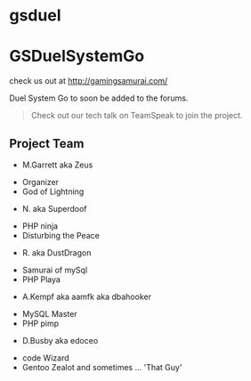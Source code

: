gsduel
======

# GSDuelSystemGo #

check us out at http://gamingsamurai.com/

Duel System Go to soon be added to the forums.

> Check out our tech talk on TeamSpeak to join the project.

## Project Team ##

* M.Garrett aka Zeus
 + Organizer
 + God of Lightning
* N. aka Superdoof
 + PHP ninja
 + Disturbing the Peace
* R. aka DustDragon
 + Samurai of mySql
 + PHP Playa
* A.Kempf aka aamfk aka dbahooker
 + MySQL Master
 + PHP pimp
* D.Busby aka edoceo
 + code Wizard
 + Gentoo Zealot and sometimes ... 'That Guy'
